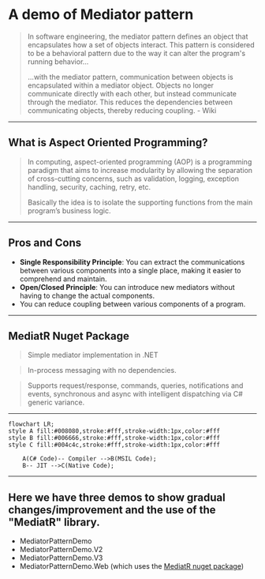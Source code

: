 # A demo of Mediator pattern
>In software engineering, the mediator pattern defines an object that encapsulates how a set of objects interact. This pattern is considered to be a behavioral pattern due to the way it can alter the program's running behavior... 
>
>...with the mediator pattern, communication between objects is encapsulated within a mediator object. Objects no longer communicate directly with each other, but instead communicate through the mediator. This reduces the dependencies between communicating objects, thereby reducing coupling. - Wiki
---
## What is Aspect Oriented Programming?
>In computing, aspect-oriented programming (AOP) is a programming paradigm that aims to increase modularity by allowing the separation of cross-cutting concerns, such as validation, logging, exception handling, security, caching, retry, etc. 
>
>Basically the idea is to isolate the supporting functions from the main program’s business logic.

---
## Pros and Cons

* **Single Responsibility Principle**: You can extract the communications between various 
components into a single place, making it easier to comprehend and maintain.
* **Open/Closed Principle**: You can introduce new mediators without having to change the actual components.
* You can reduce coupling between various components of a program.
---
## MediatR Nuget Package
> Simple mediator implementation in .NET

> In-process messaging with no dependencies.

> Supports request/response, commands, queries, notifications and events, synchronous and async with intelligent dispatching via C# generic variance.
---

```mermaid
flowchart LR;
style A fill:#008080,stroke:#fff,stroke-width:1px,color:#fff
style B fill:#006666,stroke:#fff,stroke-width:1px,color:#fff
style C fill:#004c4c,stroke:#fff,stroke-width:1px,color:#fff

    A(C# Code)-- Compiler -->B(MSIL Code);    
    B-- JIT -->C(Native Code);
```

---

## Here we have three demos to show gradual changes/improvement and the use of the "MediatR" library.
- MediatorPatternDemo
- MediatorPatternDemo.V2
- MediatorPatternDemo.V3
- MediatorPatternDemo.Web (which uses the [MediatR nuget package](https://github.com/jbogard/MediatR))



